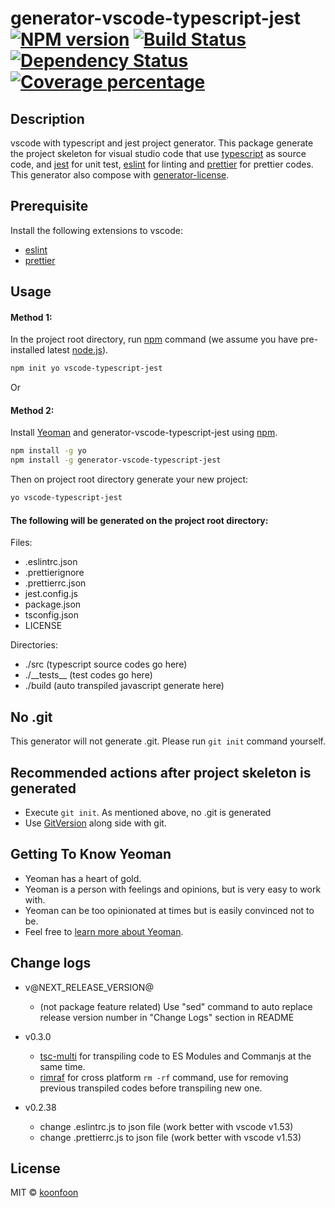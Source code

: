 # generator-vscode-typescript-jest [![NPM version][npm-image]][npm-url] [![Build Status][travis-image]][travis-url] [![Dependency Status][daviddm-image]][daviddm-url] [![Coverage percentage][coveralls-image]][coveralls-url]

## Description

vscode with typescript and jest project generator. This package generate the project skeleton for visual studio code that use [typescript](https://www.typescriptlang.org/) as source code, and [jest](https://jestjs.io/) for unit test, [eslint](https://marketplace.visualstudio.com/items?itemName=dbaeumer.vscode-eslint) for linting and [prettier](https://marketplace.visualstudio.com/items?itemName=esbenp.prettier-vscode) for prettier codes. This generator also compose with [generator-license](https://github.com/jozefizso/generator-license).

## Prerequisite

Install the following extensions to vscode:

- [eslint](https://marketplace.visualstudio.com/items?itemName=dbaeumer.vscode-eslint)
- [prettier](https://marketplace.visualstudio.com/items?itemName=esbenp.prettier-vscode)

## Usage

#### Method 1:

In the project root directory, run [npm](https://www.npmjs.com/) command (we assume you have pre-installed latest [node.js](https://nodejs.org/)).

```bash
npm init yo vscode-typescript-jest
```

Or

#### Method 2:

Install [Yeoman](http://yeoman.io) and generator-vscode-typescript-jest using [npm](https://www.npmjs.com/).

```bash
npm install -g yo
npm install -g generator-vscode-typescript-jest
```

Then on project root directory generate your new project:

```bash
yo vscode-typescript-jest
```

#### The following will be generated on the project root directory:

Files:

- .eslintrc.json
- .prettierignore
- .prettierrc.json
- jest.config.js
- package.json
- tsconfig.json
- LICENSE

Directories:

- ./src (typescript source codes go here)
- ./\_\_tests\_\_ (test codes go here)
- ./build (auto transpiled javascript generate here)

## No .git

This generator will not generate .git. Please run `git init` command yourself.

## Recommended actions after project skeleton is generated

- Execute `git init`. As mentioned above, no .git is generated
- Use [GitVersion](https://gitversion.net/docs/why) along side with git.

## Getting To Know Yeoman

- Yeoman has a heart of gold.
- Yeoman is a person with feelings and opinions, but is very easy to work with.
- Yeoman can be too opinionated at times but is easily convinced not to be.
- Feel free to [learn more about Yeoman](http://yeoman.io/).

## Change logs

- v@NEXT_RELEASE_VERSION@
  - (not package feature related) Use "sed" command to auto replace release version number in "Change Logs" section in README

- v0.3.0
  - [tsc-multi](https://www.npmjs.com/package/tsc-multi) for transpiling code to ES Modules and Commanjs at the same time.
  - [rimraf](https://www.npmjs.com/package/rimraf) for cross platform ```rm -rf``` command, use for removing previous transpiled codes before transpiling new one.  
- v0.2.38
  - change .eslintrc.js to json file (work better with vscode v1.53)
  - change .prettierrc.js to json file (work better with vscode v1.53)

## License

MIT © [koonfoon]()

[npm-image]: https://badge.fury.io/js/generator-vscode-typescript-jest.svg
[npm-url]: https://npmjs.org/package/generator-vscode-typescript-jest
[travis-image]: https://travis-ci.com/koonfoon/generator-vscode-typescript-jest.svg?token=yJgkyS3HsipTuKYxttC9&branch=develop
[travis-url]: https://travis-ci.com/koonfoon/generator-vscode-typescript-jest
[daviddm-image]: https://david-dm.org/koonfoon/generator-vscode-typescript-jest.svg?theme=shields.io
[daviddm-url]: https://david-dm.org/koonfoon/generator-vscode-typescript-jest
[coveralls-image]: https://coveralls.io/repos/github/koonfoon/generator-vscode-typescript-jest/badge.svg?branch=master
[coveralls-url]: https://coveralls.io/r/koonfoon/generator-vscode-typescript-jest
